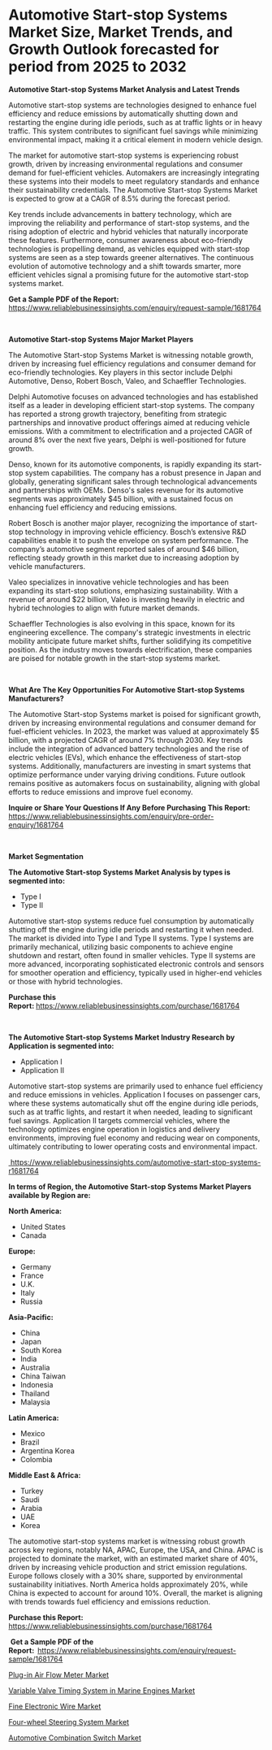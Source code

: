<p><h1>Automotive Start-stop Systems Market Size, Market Trends, and Growth Outlook forecasted for period from 2025 to 2032</h1></p><p><strong>Automotive Start-stop Systems Market Analysis and Latest Trends</strong></p>
<p><p>Automotive start-stop systems are technologies designed to enhance fuel efficiency and reduce emissions by automatically shutting down and restarting the engine during idle periods, such as at traffic lights or in heavy traffic. This system contributes to significant fuel savings while minimizing environmental impact, making it a critical element in modern vehicle design.</p><p>The market for automotive start-stop systems is experiencing robust growth, driven by increasing environmental regulations and consumer demand for fuel-efficient vehicles. Automakers are increasingly integrating these systems into their models to meet regulatory standards and enhance their sustainability credentials. The Automotive Start-stop Systems Market is expected to grow at a CAGR of 8.5% during the forecast period. </p><p>Key trends include advancements in battery technology, which are improving the reliability and performance of start-stop systems, and the rising adoption of electric and hybrid vehicles that naturally incorporate these features. Furthermore, consumer awareness about eco-friendly technologies is propelling demand, as vehicles equipped with start-stop systems are seen as a step towards greener alternatives. The continuous evolution of automotive technology and a shift towards smarter, more efficient vehicles signal a promising future for the automotive start-stop systems market.</p></p>
<p><strong>Get a Sample PDF of the Report:&nbsp;</strong> <a href="https://www.reliablebusinessinsights.com/enquiry/request-sample/1681764?utm_campaign=60&utm_medium=2&utm_source=Github&utm_content=ia&utm_term=24032025&utm_id=automotive-start-stop-systems">https://www.reliablebusinessinsights.com/enquiry/request-sample/1681764</a></p>
<p>&nbsp;</p>
<p><strong>Automotive Start-stop Systems Major Market Players</strong></p>
<p><p>The Automotive Start-stop Systems Market is witnessing notable growth, driven by increasing fuel efficiency regulations and consumer demand for eco-friendly technologies. Key players in this sector include Delphi Automotive, Denso, Robert Bosch, Valeo, and Schaeffler Technologies.</p><p>Delphi Automotive focuses on advanced technologies and has established itself as a leader in developing efficient start-stop systems. The company has reported a strong growth trajectory, benefiting from strategic partnerships and innovative product offerings aimed at reducing vehicle emissions. With a commitment to electrification and a projected CAGR of around 8% over the next five years, Delphi is well-positioned for future growth.</p><p>Denso, known for its automotive components, is rapidly expanding its start-stop system capabilities. The company has a robust presence in Japan and globally, generating significant sales through technological advancements and partnerships with OEMs. Denso's sales revenue for its automotive segments was approximately $45 billion, with a sustained focus on enhancing fuel efficiency and reducing emissions.</p><p>Robert Bosch is another major player, recognizing the importance of start-stop technology in improving vehicle efficiency. Bosch’s extensive R&D capabilities enable it to push the envelope on system performance. The company’s automotive segment reported sales of around $46 billion, reflecting steady growth in this market due to increasing adoption by vehicle manufacturers.</p><p>Valeo specializes in innovative vehicle technologies and has been expanding its start-stop solutions, emphasizing sustainability. With a revenue of around $22 billion, Valeo is investing heavily in electric and hybrid technologies to align with future market demands.</p><p>Schaeffler Technologies is also evolving in this space, known for its engineering excellence. The company's strategic investments in electric mobility anticipate future market shifts, further solidifying its competitive position. As the industry moves towards electrification, these companies are poised for notable growth in the start-stop systems market.</p></p>
<p>&nbsp;</p>
<p><strong>What Are The Key Opportunities For Automotive Start-stop Systems Manufacturers?</strong></p>
<p><p>The Automotive Start-stop Systems market is poised for significant growth, driven by increasing environmental regulations and consumer demand for fuel-efficient vehicles. In 2023, the market was valued at approximately $5 billion, with a projected CAGR of around 7% through 2030. Key trends include the integration of advanced battery technologies and the rise of electric vehicles (EVs), which enhance the effectiveness of start-stop systems. Additionally, manufacturers are investing in smart systems that optimize performance under varying driving conditions. Future outlook remains positive as automakers focus on sustainability, aligning with global efforts to reduce emissions and improve fuel economy.</p></p>
<p><strong>Inquire or Share Your Questions If Any Before Purchasing This Report:</strong> <a href="https://www.reliablebusinessinsights.com/enquiry/pre-order-enquiry/1681764?utm_campaign=60&utm_medium=2&utm_source=Github&utm_content=ia&utm_term=24032025&utm_id=automotive-start-stop-systems">https://www.reliablebusinessinsights.com/enquiry/pre-order-enquiry/1681764</a></p>
<p>&nbsp;</p>
<p><strong>Market Segmentation</strong></p>
<p><strong>The Automotive Start-stop Systems Market Analysis by types is segmented into:</strong></p>
<p><ul><li>Type I</li><li>Type II</li></ul></p>
<p><p>Automotive start-stop systems reduce fuel consumption by automatically shutting off the engine during idle periods and restarting it when needed. The market is divided into Type I and Type II systems. Type I systems are primarily mechanical, utilizing basic components to achieve engine shutdown and restart, often found in smaller vehicles. Type II systems are more advanced, incorporating sophisticated electronic controls and sensors for smoother operation and efficiency, typically used in higher-end vehicles or those with hybrid technologies.</p></p>
<p><strong>Purchase this Report:&nbsp;</strong><a href="https://www.reliablebusinessinsights.com/purchase/1681764?utm_campaign=60&utm_medium=2&utm_source=Github&utm_content=ia&utm_term=24032025&utm_id=automotive-start-stop-systems">https://www.reliablebusinessinsights.com/purchase/1681764</a></p>
<p>&nbsp;</p>
<p><strong>The Automotive Start-stop Systems Market Industry Research by Application is segmented into:</strong></p>
<p><ul><li>Application I</li><li>Application II</li></ul></p>
<p><p>Automotive start-stop systems are primarily used to enhance fuel efficiency and reduce emissions in vehicles. Application I focuses on passenger cars, where these systems automatically shut off the engine during idle periods, such as at traffic lights, and restart it when needed, leading to significant fuel savings. Application II targets commercial vehicles, where the technology optimizes engine operation in logistics and delivery environments, improving fuel economy and reducing wear on components, ultimately contributing to lower operating costs and environmental impact.</p></p>
<p><a href="https://www.reliablebusinessinsights.com/automotive-start-stop-systems-r1681764?utm_campaign=60&utm_medium=2&utm_source=Github&utm_content=ia&utm_term=24032025&utm_id=automotive-start-stop-systems">&nbsp;https://www.reliablebusinessinsights.com/automotive-start-stop-systems-r1681764</a></p>
<p><strong>In terms of Region, the Automotive Start-stop Systems Market Players available by Region are:</strong></p>
<p>
    <p> <strong> North America: </strong>
        <ul>
            <li>United States</li>
            <li>Canada</li>
        </ul>
        </p> 
    <p> <strong> Europe: </strong>
        <ul>
            <li>Germany</li>
            <li>France</li>
            <li>U.K.</li>
            <li>Italy</li>
            <li>Russia</li>
        </ul>
        </p> 
    <p> <strong> Asia-Pacific: </strong>
        <ul>
            <li>China</li>
            <li>Japan</li>
            <li>South Korea</li>
            <li>India</li>
            <li>Australia</li>
            <li>China Taiwan</li>
            <li>Indonesia</li>
            <li>Thailand</li>
            <li>Malaysia</li>
        </ul>
        </p> 
    <p> <strong> Latin America: </strong>
        <ul>
            <li>Mexico</li>
            <li>Brazil</li>
            <li>Argentina Korea</li>
            <li>Colombia</li>
        </ul>
        </p> 
    <p> <strong> Middle East & Africa: </strong>
        <ul>
            <li>Turkey</li>
            <li>Saudi</li>
            <li>Arabia</li>
            <li>UAE</li>
            <li>Korea</li>
        </ul>
    </p>
    </p>
<p><p>The automotive start-stop systems market is witnessing robust growth across key regions, notably NA, APAC, Europe, the USA, and China. APAC is projected to dominate the market, with an estimated market share of 40%, driven by increasing vehicle production and strict emission regulations. Europe follows closely with a 30% share, supported by environmental sustainability initiatives. North America holds approximately 20%, while China is expected to account for around 10%. Overall, the market is aligning with trends towards fuel efficiency and emissions reduction.</p></p>
<p><strong>Purchase this Report: </strong><a href="https://www.reliablebusinessinsights.com/purchase/1681764?utm_campaign=60&utm_medium=2&utm_source=Github&utm_content=ia&utm_term=24032025&utm_id=automotive-start-stop-systems">https://www.reliablebusinessinsights.com/purchase/1681764</a></p>
<p>&nbsp;<strong>Get a Sample PDF of the Report:&nbsp;&nbsp;</strong><a href="https://www.reliablebusinessinsights.com/enquiry/request-sample/1681764?utm_campaign=60&utm_medium=2&utm_source=Github&utm_content=ia&utm_term=24032025&utm_id=automotive-start-stop-systems">https://www.reliablebusinessinsights.com/enquiry/request-sample/1681764</a></p>
<p><strong></strong></p>
<p><p><a href="https://github.com/borknyberg/Market-Research-Report-List-1/blob/main/plug-in-air-flow-meter-market.md?utm_campaign=60&utm_medium=2&utm_source=Github&utm_content=ia&utm_term=24032025&utm_id=automotive-start-stop-systems">Plug-in Air Flow Meter Market</a></p><p><a href="https://github.com/mynaoanes/Market-Research-Report-List-1/blob/main/variable-valve-timing-system-in-marine-engines-market.md?utm_campaign=60&utm_medium=2&utm_source=Github&utm_content=ia&utm_term=24032025&utm_id=automotive-start-stop-systems">Variable Valve Timing System in Marine Engines Market</a></p><p><a href="https://github.com/puhakhommabh/Market-Research-Report-List-1/blob/main/fine-electronic-wire-market.md?utm_campaign=60&utm_medium=2&utm_source=Github&utm_content=ia&utm_term=24032025&utm_id=automotive-start-stop-systems">Fine Electronic Wire Market</a></p><p><a href="https://github.com/joubehobock75/Market-Research-Report-List-1/blob/main/four-wheel-steering-system-market.md?utm_campaign=60&utm_medium=2&utm_source=Github&utm_content=ia&utm_term=24032025&utm_id=automotive-start-stop-systems">Four-wheel Steering System Market</a></p><p><a href="https://github.com/ozolsgasko02/Market-Research-Report-List-1/blob/main/automotive-combination-switch-market.md?utm_campaign=60&utm_medium=2&utm_source=Github&utm_content=ia&utm_term=24032025&utm_id=automotive-start-stop-systems">Automotive Combination Switch Market</a></p></p>